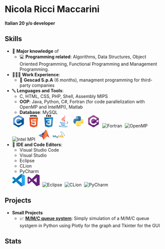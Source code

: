 # Nicola Ricci Maccarini
**Italian 20 y/o developer**

## Skills

- 🧠 **Major knowledge** of
  - 💻 **Programming related**: Algorithms, Data Structures, Object Oriented Programming, Functional Programming and Management Programming.
- 👨🏻‍💻 **Work Experience**:
  - 🏢 **Gescad S.p.A** (6 months), managment programming for third-party companies
- 🔤 **Lenguages and Tools**:
    - C, HTML, CSS, PHP, Shell, Assembly MIPS
    - **OOP**: Java, Python, C#, Fortran (for code parallelization with OpenMP and IntelMPI), Matlab
    - **Database**: MySQL
     <div>
     <img src="https://github.com/devicons/devicon/blob/master/icons/c/c-original.svg" alt="C" width="40" height="40"/>&nbsp;
     <img src="https://github.com/devicons/devicon/blob/master/icons/html5/html5-original-wordmark.svg" alt="HTML" width="40" height="40"/>&nbsp;
     <img src="https://github.com/devicons/devicon/blob/master/icons/css3/css3-original-wordmark.svg" alt="CSS" width="40" height="40"/>&nbsp;
     <img src="https://github.com/devicons/devicon/blob/master/icons/java/java-original.svg" alt="Java" width="40" height="40"/>&nbsp;
     <img src="https://github.com/devicons/devicon/blob/master/icons/python/python-original.svg" alt="Python" width="40" height="40"/>&nbsp;
     <img src="https://github.com/devicons/devicon/blob/master/icons/csharp/csharp-original.svg" alt="C#" width="40" height="40"/>&nbsp;
     <img src="https://upload.wikimedia.org/wikipedia/commons/thumb/b/b8/Fortran_logo.svg/1200px-Fortran_logo.svg.png" alt="Fortran" width="40" height="40"/>&nbsp;
     <img src="https://developers.redhat.com/sites/default/files/styles/article_feature/public/blog/2021/04/OpenMP.png?itok=CGoaYDX-" alt="OpenMP" width="40" height="40"/>&nbsp;
     <img src="https://insidehpc.com/wp-content/uploads/2017/08/MPI.jpg" alt="Intel MPI" width="40" height="40"/>&nbsp;
     <img src="https://github.com/devicons/devicon/blob/master/icons/matlab/matlab-original.svg" alt="Matlab" width="40" height="40"/>&nbsp;
     <img src="https://github.com/devicons/devicon/blob/master/icons/mysql/mysql-original-wordmark.svg" alt="MySQL" width="40" height="40"/>&nbsp;
     </div>
- 📝 **IDE and Code Editors**:
  - Visual Studio Code
  - Visual Studio
  - Eclipse
  - CLion
  - PyCharm
  <div>
  <img src="https://github.com/devicons/devicon/blob/master/icons/vscode/vscode-original.svg" alt="VSCode" width="40" height="40"/>&nbsp;
  <img src="https://github.com/devicons/devicon/blob/master/icons/visualstudio/visualstudio-plain.svg" alt="Visual Studio" width="40" height="40"/>&nbsp;
  <img src="https://miro.medium.com/v2/resize:fit:540/1*nNTk-j2uaKhxyj3GXsYNdg.png" alt="Eclipse" width="40" height="40"/>&nbsp;
  <img src=https://upload.wikimedia.org/wikipedia/commons/thumb/6/62/Clion.svg/1200px-Clion.svg.png alt="CLion" width="40" height="40"/>&nbsp;
  <img src="https://upload.wikimedia.org/wikipedia/commons/thumb/1/1d/PyCharm_Icon.svg/1200px-PyCharm_Icon.svg.png" alt="PyCharm" width="40" height="40"/>&nbsp;
  </div>

## Projects 

- **Small Projects**
  - 📈 [**M/M/C queue system**](https://github.com/Network-Project-Unife/Simulation-of-an-MMC-queue-system): Simply simulation of a M/M/C queue systgem in Python using Plotly      for the graph and Tkinter for the GUI

## Stats

